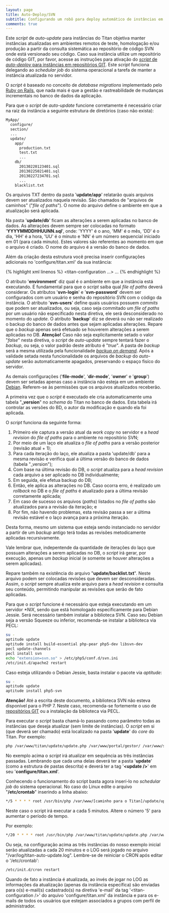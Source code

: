 ```yaml
---
layout: page
title: Auto-Deploy/SVN
subtitle: Configurando um robô para deploy automático de instâncias em repositórios SVN.
comments: true
---
```


Este _script_ de _auto-update_ para instâncias do Titan objetiva manter instâncias atualizadas em ambientes remotos de teste, homologação e/ou produção a partir da consulta sistemática ao repositório de código SVN onde está versionado seu código. Caso sua instância utilize um repositório de código GIT, por favor, acesse as instruções para ativação do [_script_ de _auto-deploy_ para instâncias em repositórios GIT](/docs/auto-deploy/git). Este _script_ funciona delegando ao _schedular job_ do sistema operacional a tarefa de manter a instância atualizada no servidor.

O _script_ é baseado no conceito de _database migrations_ implementado pelo [Ruby on Rails](https://guias.rubyonrails.com.br/migrations.html), que nada mais é que a gestão e rastreabilidade de mudanças incrementais no banco de dados da aplicação.

Para que o _script_ de _auto-update_ funcione corretamente é necessário criar na raiz da instância a seguinte estrutura de diretórios (caso não exista):

```bash
MyApp/
  configure/
  section/
  ...
  update/
    app/
      production.txt
      test.txt
      ...
    db/
      20130220123401.sql
      20130225021401.sql
      20130227234701.sql
      ...
    blacklist.txt
```

Os arquivos TXT dentro da pasta '**update/app**' relatarão quais arquivos devem ser atualizados naquela revisão. São chamados de "arquivos de caminhos" ("_file of paths_"). O nome do arquivo define o ambiente em que a atualização será aplicada.

Na pasta '**update/db**' ficam as alterações a serem aplicadas no banco de dados. As alterações devem sempre ser colocadas no formato '**YYYYMMDDHHUUNN.sql**', onde: 'YYYY' é o ano, 'MM' é o mês, 'DD' é o dia, 'HH' é a hora, 'UU' é o minuto e 'NN' é um número sequencial iniciado em 01 (para cada minuto). Estes valores são referentes ao momento em que o arquivo é criado. O nome do arquivo é a versão do banco de dados.

Além da criação desta estrutura você precisa inserir configurações adicionais no 'configure/titan.xml' da sua instância:

{% highlight xml linenos %}
<titan-configuration ...>
    ...
    <update
        environment="test"
        svn-login="update"
        svn-password=""
        svn-users="camilo"
        backup="true"
        file-mode="664"
        dir-mode="775"
        owner="root"
        group="staff"
    />
</titan-configuration>
{% endhighlight %}

O atributo '**environment**' diz qual é o ambiente em que a instância está executando. É fundamental para que o _script_ saiba qual _file of paths_ deverá considerar. Os atributos '**svn-login**' e '**svn-password**' devem ser configurados com um usuário e senha do repositório SVN com o código da instância. O atributo '**svn-users**' define quais usuários possuem _commits_ que podem ser atualizados, ou seja, caso seja commitado um _file of paths_ por um usuário não especificado nesta diretiva, ele será desconsiderado no momento do _update_. O atributo '**backup**' diz se deverá ou não ser realizado o backup do banco de dados antes que sejam aplicadas alterações. Repare que o _backup_ apenas será efetuado se houverem alterações a serem aplicadas no DB. **Atenção!** Caso não seja explicitamente setado o valor "_false_" nesta diretiva, o _script_ de _auto-update_ sempre tentará fazer o _backup_, ou seja, o valor padrão deste atributo é "_true_". A pasta de _backup_ será a mesma utilizada pela funcionalidade [_backup on demand_](/docs/tutorials/backup/). Após a validade setada nesta funcionalidade os arquivos de _backup_ do _auto-update_ serão automaticamente apagados, preservando o espaço fisíco do servidor.

As demais configurações ('**file-mode**', '**dir-mode**', '**owner**' e '**group**') devem ser setadas apenas caso a instância não esteja em um ambiente [Debian](https://debian.org). Referem-se às permissões que os arquivos atualizados receberão.

A primeira vez que o _script_ é executado ele cria automaticamente uma tabela "**_version**" no _schema_ do Titan no banco de dados. Esta tabela irá controlar as versões do BD, o autor da modificação e quando ela foi aplicada.

O _script_ funciona da seguinte forma:

1. Primeiro ele captura a versão atual da _work copy_ no servidor e a _head revision_ do _file of paths_ para o ambiente no repositório SVN;
2. Por meio de um laço ele atualiza o _file of paths_ para a versão posterior (revisão atual + 1);
3. Para cada iteração do laço, ele atualiza a pasta 'update/db' para a mesma revisão e verifica qual a última versão do banco de dados (tabela "_version");
4. Com base na última revisão do DB, o _script_ atualiza para a _head revision_ cada arquivo a ser aplicado no DB individualmente;
5. Em seguida, ele efetua backup do DB;
6. Então, ele aplica as alterações no DB. Caso ocorra erro, é realizado um _rollback_ no DB e o _file of paths_ é atualizado para a última revisão corretamente aplicada;
7. Em caso de sucesso os arquivos (_paths_) listados no _file of paths_ são atualizados para a revisão da iteração; e
8. Por fim, não havendo problemas, esta revisão passa a ser a última revisão estável e o laço avança para a próxima iteração.

Desta forma, mesmo um sistema que esteja sendo instanciado no servidor a partir de um _backup_ antigo terá todas as revisões metodicamente aplicadas recursivamente.

Vale lembrar que, indepentende da quantidade de iterações do laço que possuam alterações a serem aplicadas no DB, o _script_ irá gerar, por execução, apenas um _backup_ inicial (e somente se houver alterações a serem aplicadas).

Repare também na existência do arquivo "**update/backlist.txt**". Neste arquivo podem ser colocadas revisões que devem ser desconsideradas. Assim, o _script_ sempre atualiza este arquivo para a _head revision_ e consulta seu conteúdo, permitindo manipular as revisões que serão de fato aplicadas.

Para que o _script_ funcione é necessário que esteja executando em um servidor _*NIX_, sendo que está homologado especificamente para Debian Jessie. Será necessário também instalar a biblioteca SVN. Caso seu Debian seja a versão Squeeze ou inferior, recomenda-se instalar a biblioteca via PECL:

```bash
su -
aptitude update
aptitude install build-essential php-pear php5-dev libsvn-dev
pecl update-channels
pecl install svn
echo "extension=svn.so" > /etc/php5/conf.d/svn.ini
/etc/init.d/apache2 restart
```

Caso esteja utilizando o Debian Jessie, basta instalar o pacote via _aptitude_:

```bash
su -
aptitude update
aptitude install php5-svn
```

**Atenção!** Até a escrita deste documento, a biblioteca SVN não esteva disponível para o PHP 7. Neste caso, recomenda-se fortemente o uso de [repositórios GIT](/docs/auto-deploy/git) ou a instalação da biblioteca via PECL.

Para executar o _script_ basta chamá-lo passando como parâmetro todas as instâncias que deseja atualizar (sem limite de instâncias). O _script_ em si (que deverá ser chamado) está localizado na pasta '**update**' do _core_ do Titan. Por exemplo:

```bash
php /var/www/titan/update/update.php /var/www/portal/gestor/ /var/www/sigadhoc/ /var/www/fundect/manager/
```

No exemplo acima o _script_ irá atualizar em sequência as três instâncias passadas. Lembrando que cada uma delas deverá ter a pasta '**update**' (como a estrutura de pastas descrita) e deverá ter a tag '**\<update />**' em seu '**configure/titan.xml**'.

Conhecendo o funcionamento do script basta agora inserí-lo no _schedular job_ do sistema operacional. No caso do Linux edite o arquivo "**/etc/crontab**" inserindo a linha abaixo:

```bash
*/5 * * * * root /usr/bin/php /var/www/[caminho para o Titan]/update/update.php /var/www/[caminho para a primeira instância] /var/www/[caminho para a segunda instância] > [arquivo com log de saída]
```

Neste caso o script irá executar a cada 5 minutos. Altere o número '5' para aumentar o período de tempo.

Por exemplo:

```bash
*/20 * * * * root /usr/bin/php /var/www/titan/update/update.php /var/www/portal/gestor/ /var/www/sigadhoc/ /var/www/fundect/manager/ > /var/log/titan-auto-update.log
```

Ou seja, na configuração acima as três instâncias do nosso exemplo inicial serão atualizadas a cada 20 minutos e o LOG será jogado no arquivo "/var/log/titan-auto-update.log". Lembre-se de reiniciar o CRON após editar o '/etc/crontab':

```bash
/etc/init.d/cron restart
```

Quando de fato a instância é atualizada, ao invés de jogar no LOG as informações da atualização (apenas da instância específica) são enviadas para o(s) e-mail(s) cadastrado(s) na diretiva 'e-mail' da tag '\<titan-configuration />' do arquivo 'configure/titan.xml' da instância e para os e-mails de todos os usuários que estejam associados a grupos com perfil de administrador.
